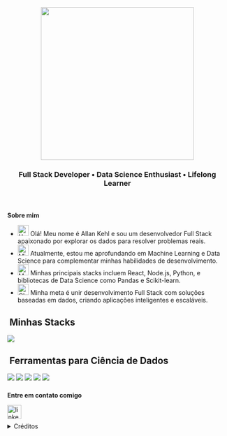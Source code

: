 <div align="center">
  <img height="350em" src="https://github.com/user-attachments/assets/7fe15cfd-52b4-41e0-8a2f-fa3a42e39d43"/>
</div>


<h3 align="center">
  Full Stack Developer • Data Science Enthusiast • Lifelong Learner
</h3>


<img src="./.github/assets/lineBar.png" width="100%" height="8px"/>

<div><br />

<p><strong>Sobre mim</strong></p>

- <img src="https://raw.githubusercontent.com/Tarikul-Islam-Anik/Animated-Fluent-Emojis/master/Emojis/Hand%20gestures/Hand%20with%20Fingers%20Splayed%20Light%20Skin%20Tone.png" alt="Hand with Fingers Splayed Light Skin Tone" width="25" height="25" /> Olá! Meu nome é Allan Kehl e sou um desenvolvedor Full Stack apaixonado por explorar os dados para resolver problemas reais.<br />
- <img src="https://raw.githubusercontent.com/Tarikul-Islam-Anik/Animated-Fluent-Emojis/master/Emojis/Objects/Microscope.png" alt="Microscope" width="25" height="25" /> Atualmente, estou me aprofundando em Machine Learning e Data Science para complementar minhas habilidades de desenvolvimento.<br />
- <img src="https://raw.githubusercontent.com/Tarikul-Islam-Anik/Animated-Fluent-Emojis/master/Emojis/People%20with%20professions/Man%20Technologist%20Light%20Skin%20Tone.png" alt="Man Technologist Light Skin Tone" width="25" height="25" /> Minhas principais stacks incluem React, Node.js, Python, e bibliotecas de Data Science como Pandas e Scikit-learn.<br />
- <img src="https://raw.githubusercontent.com/Tarikul-Islam-Anik/Animated-Fluent-Emojis/master/Emojis/Symbols/Chart%20Increasing.png" alt="Chart Increasing" width="25" height="25" /> Minha meta é unir desenvolvimento Full Stack com soluções baseadas em dados, criando aplicações inteligentes e escaláveis.<br />

## &nbsp;Minhas Stacks

<img src="https://skillicons.dev/icons?i=react,nodejs,ts,py,jupyter,aws,mongodb,postgres,graphql,git,github,docker&theme=dark" />

## &nbsp;Ferramentas para Ciência de Dados

<img src="https://skillicons.dev/icons?i=python&theme=dark" />  
<img src="https://img.shields.io/badge/Pandas-150458?style=for-the-badge&logo=pandas&logoColor=white" />
<img src="https://img.shields.io/badge/ScikitLearn-F7931E?style=for-the-badge&logo=scikitlearn&logoColor=white" />
<img src="https://img.shields.io/badge/TensorFlow-FF6F00?style=for-the-badge&logo=tensorflow&logoColor=white" />
<img src="https://img.shields.io/badge/NumPy-013243?style=for-the-badge&logo=numpy&logoColor=white" />

<img src="./.github/assets/lineBar.png" width="100%" height="8px"/>

<p><strong>Entre em contato comigo</strong></p>

<div align="left">
  <a href="https://www.linkedin.com/in/allankehl" ><img src="https://img.shields.io/static/v1?message=LinkedIn&logo=linkedin&label=&color=0077B5&logoColor=white&labelColor=&style=for-the-badge" height="32" alt="linkedin logo" /></a>
</div>

<img src="./.github/assets/lineBar.png" width="100%" height="8px"/>

<details align="left">
  <summary>Créditos</summary> 
  - Estatísticas do GitHub por <a href="https://github.com/anuraghazra/github-readme-stats">anuraghazra</a>
  <br>
   - Linha de separação por <a href="https://storyset.com">Storyset</a>
</details>

